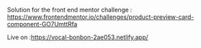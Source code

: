 Solution for the front end mentor challenge : https://www.frontendmentor.io/challenges/product-preview-card-component-GO7UmttRfa

Live on :https://vocal-bonbon-2ae053.netlify.app/
